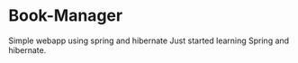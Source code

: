 # Book-Manager
Simple webapp using spring and hibernate
Just started learning Spring and hibernate.

